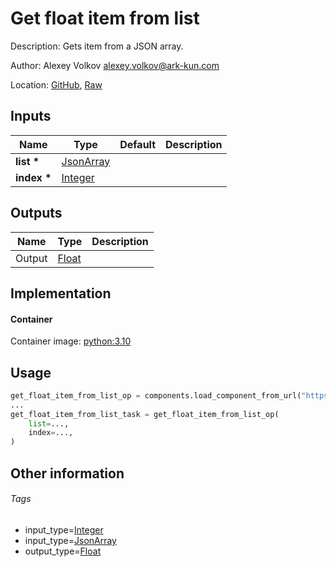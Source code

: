 <!-- BEGIN_GENERATED_CONTENT -->
# Get float item from list

Description: Gets item from a JSON array.

Author: Alexey Volkov <alexey.volkov@ark-kun.com>

Location: [GitHub](https://github.com/Ark-kun/pipeline_components/blob/master/components/json/List/Get/Float/component.yaml), [Raw](https://raw.githubusercontent.com/Ark-kun/pipeline_components/master/components/json/List/Get/Float/component.yaml)

## Inputs

|Name|Type|Default|Description|
|-|-|-|-|
|**list** **\***|[JsonArray]|||
|**index** **\***|[Integer]|||

## Outputs

|Name|Type|Description|
|-|-|-|
|Output|[Float]||

## Implementation

#### Container

Container image: [python:3.10](https://hub.docker.com/r/_/python)

## Usage

```python
get_float_item_from_list_op = components.load_component_from_url("https://raw.githubusercontent.com/Ark-kun/pipeline_components/master/components/json/List/Get/Float/component.yaml")
...
get_float_item_from_list_task = get_float_item_from_list_op(
    list=...,
    index=...,
)
```

## Other information

###### Tags

* input_type=[Integer]
* input_type=[JsonArray]
* output_type=[Float]

[Float]: https://github.com/Ark-kun/pipeline_components/tree/master/types/Float
[Integer]: https://github.com/Ark-kun/pipeline_components/tree/master/types/Integer
[JsonArray]: https://github.com/Ark-kun/pipeline_components/tree/master/types/JsonArray
<!-- END_GENERATED_CONTENT -->
